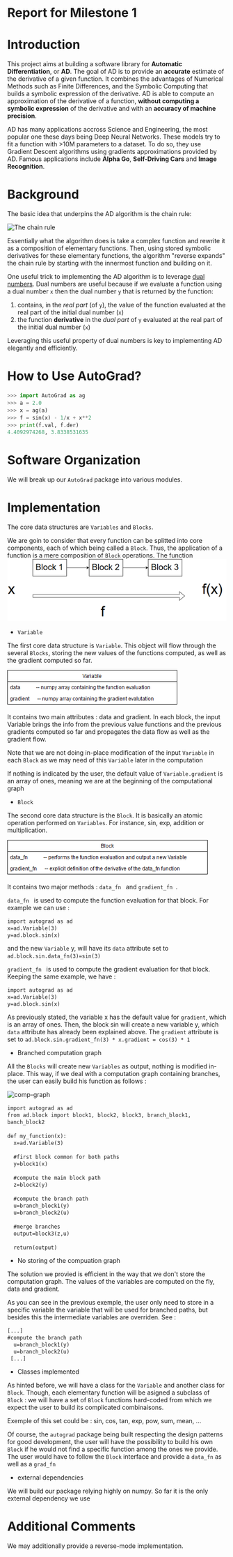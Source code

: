 # Report for Milestone 1

# Introduction
This project aims at building a software library for **Automatic Differentiation**, or **AD**.
The goal of AD is to provide an **accurate** estimate of the derivative of a given function. It combines the advantages of 
Numerical Methods such as Finite Differences, and the Symbolic Computing that builds a symbolic expression of the derivative. 
AD is able to compute an approximation of the derivative of a function, **without computing a symbolic expression** of the derivative and 
with an **accuracy of machine precision**.

AD has many applications accross Science and Engineering, the most popular one these days being Deep Neural Networks. These models 
try to fit a function with >10M parameters to a dataset. To do so, they use Gradient Descent algorithms using gradients approximations provided
by AD. Famous applications include **Alpha Go**, **Self-Driving Cars** and **Image Recognition**.

# Background
The basic idea that underpins the AD algorithm is the chain rule: 

![The chain rule](https://wikimedia.org/api/rest_v1/media/math/render/svg/fb55cd5448d4bed6da3b79283d92eec2ab9bb95d)

Essentially what the algorithm does is take a complex function and rewrite it as a composition of elementary functions. Then, using stored symbolic derivatives for these elementary functions, the algorithm "reverse expands" the chain rule by starting with the innermost function and building on it. 

One useful trick to implementing the AD algorithm is to leverage [dual numbers](https://en.wikipedia.org/wiki/Dual_number). Dual numbers are useful because if we evaluate a function using a dual number `x` then the dual number `y` that is returned by the function:
1. contains, in the *real part* (of `y`), the value of the function evaluated at the real part of the initial dual number (`x`)
2. the function **derivative** in the *dual part* of `y` evaluated at the real part of the initial dual number (`x`) 

Leveraging this useful property of dual numbers is key to implementing AD elegantly and efficiently.

# How to Use AutoGrad?

```python
>>> import AutoGrad as ag
>>> a = 2.0
>>> x = ag(a)
>>> f = sin(x) - 1/x + x**2
>>> print(f.val, f.der)
4.4092974268, 3.8338531635
```

# Software Organization

We will break up our `AutoGrad` package into various modules.

# Implementation
The core data structures are `Variables` and `Blocks`.

We are goin to consider that every function can be splitted into core components, each of which being called a `Block`. Thus, the application of a function is a mere composition of `Block` operations. The function
![comp-graph](img/basic_function.png)

* `Variable`

The first core data structure is `Variable`. This object will flow through the several `Blocks`, storing the new values of the functions computed, as well as the gradient computed so far.

![comp-graph](img/Variable.png)

It contains two main attributes : data and gradient. In each block, the input Variable brings the info from the previous value functions and the previous gradients computed so far and propagates the data flow as well as the gradient flow.

Note that we are not doing in-place modification of the input `Variable` in each `Block` as we may need of this `Variable` later in the computation

If nothing is indicated by the user, the default value of `Variable.gradient` is an array of ones, meaning we are at the beginning of the computational graph

* `Block` 

The second core data structure is the `Block`. It is basically an atomic operation performed on `Variables`. For instance, sin, exp, addition or multiplication.

![comp-graph](img/Block.png)

It contains two major methods : ```data_fn ``` and ```gradient_fn ```. 

```data_fn ``` is used to compute the function evaluation for that block. For example we can use :
```
import autograd as ad
x=ad.Variable(3)
y=ad.block.sin(x)
```
and the new `Variable` y, will have its `data` attribute set to `ad.block.sin.data_fn(3)=sin(3)`

```gradient_fn ``` is used to compute the gradient evaluation for that block. Keeping the same example, we have : 
```
import autograd as ad
x=ad.Variable(3)
y=ad.block.sin(x)
```
As previously stated, the variable x has the default value for `gradient`, which is an array of ones. Then, the block sin will create a new variable y, which `data` attribute has already been explained above. The `gradient` attribute is set to `ad.block.sin.gradient_fn(3) * x.gradient = cos(3) * 1`

* Branched computation graph 

All the `Blocks` will create new `Variables` as output, nothing is modified in-place. This way, if we deal with a computation graph containing branches, the user can easily build his function as follows : 

![comp-graph](img/advanced_function.png)

```
import autograd as ad
from ad.block import block1, block2, block3, branch_block1, banch_block2

def my_function(x):
  x=ad.Variable(3)

  #first block common for both paths
  y=block1(x)

  #compute the main block path
  z=block2(y)

  #compute the branch path
  u=branch_block1(y)
  u=branch_block2(u)

  #merge branches
  output=block3(z,u)
  
  return(output)

```


* No storing of the compuation graph

The solution we provied is efficient in the way that we don't store the computation graph. The values of the variables are computed on the fly, data and gradient.

As you can see in the previous exemple, the user only need to store in a specific variable the variable that will be used for branched paths, but besides this the intermediate variables are overriden. See : 
```
[...]
#compute the branch path
  u=branch_block1(y)
  u=branch_block2(u)
 [...]
```




* Classes implemented

As hinted before, we will have a class for the `Variable` and another class for `Block`.
Though, each elementary function will be asigned a subclass of `Block` : we will have a set of `Block` functions hard-coded from which we expect the user to build its complicated combinaisons.

Exemple of this set could be : sin, cos, tan, exp, pow, sum, mean, ...

Of course, the `autograd` package being built respecting the design patterns for good development, the user will have the possibility to build his own `Block` if he would not find a specific function among the ones we provide. The user would have to follow the `Block` interface and provide a `data_fn` as well as a `grad_fn`

* external dependencies 

We will build our package relying highly on numpy. So far it is the only external dependency we use



# Additional Comments

We may additionally provide a reverse-mode implementation.
